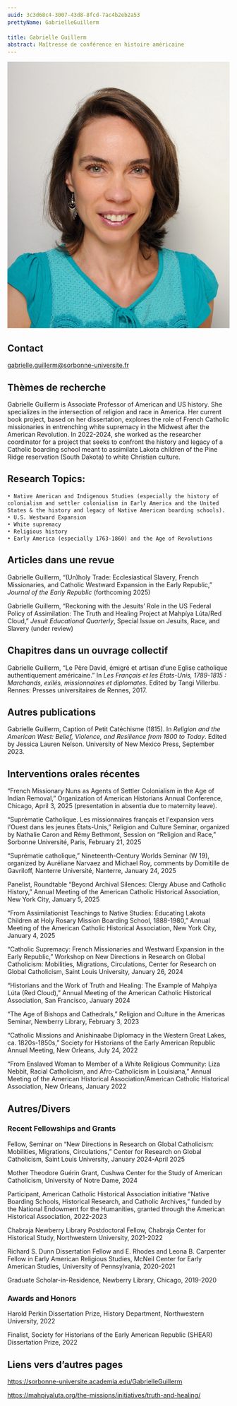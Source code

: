 ```yaml
---
uuid: 3c3d68c4-3007-43d8-8fcd-7ac4b2eb2a53
prettyName: GabrielleGuillerm

title: Gabrielle Guillerm
abstract: Maîtresse de conférence en histoire américaine
---
```



![small](Guillerm_Gabrielle.jpg)

## Contact

gabrielle.guillerm@sorbonne-universite.fr

## Thèmes de recherche

Gabrielle Guillerm is Associate Professor of American and US history. She specializes in the intersection of religion and race in America. Her current book project, based on her dissertation, explores the role of French Catholic missionaries in entrenching white supremacy in the Midwest after the American Revolution. In 2022-2024, she worked as the researcher coordinator for a project that seeks to confront the history and legacy of a Catholic boarding school meant to assimilate Lakota children of the Pine Ridge reservation (South Dakota) to white Christian culture. 

## Research Topics:

    • Native American and Indigenous Studies (especially the history of colonialism and settler colonialism in Early America and the United States & the history and legacy of Native American boarding schools). 
    • U.S. Westward Expansion
    • White supremacy
    • Religious history
    • Early America (especially 1763-1860) and the Age of Revolutions

## Articles dans une revue

Gabrielle Guillerm, “(Un)holy Trade: Ecclesiastical Slavery, French Missionaries, and Catholic Westward Expansion in the Early Republic,” *Journal of the Early Republic* (forthcoming 2025)

Gabrielle Guillerm, “Reckoning with the Jesuits’ Role in the US Federal Policy of Assimilation: The Truth and Healing Project at Mahpíya Lúta/Red Cloud,” *Jesuit Educational Quarterly*, Special Issue on Jesuits, Race, and Slavery (under review)

## Chapitres dans un ouvrage collectif

Gabrielle Guillerm, “Le Père David, émigré et artisan d’une Eglise catholique authentiquement américaine.” In *Les Français et les Etats-Unis, 1789-1815 : Marchands, exilés, missionnaires et diplomates*. Edited by Tangi Villerbu. Rennes: Presses universitaires de Rennes, 2017.

## Autres publications

Gabrielle Guillerm, Caption of Petit Catéchisme (1815). In *Religion and the American West: Belief, Violence, and Resilience from 1800 to Today*. Edited by Jessica Lauren Nelson. University of New Mexico Press, September 2023. 

## Interventions orales récentes

“French Missionary Nuns as Agents of Settler Colonialism in the Age of Indian Removal,” Organization of American Historians Annual Conference, Chicago, April 3, 2025 (presentation in absentia due to maternity leave). 

“Suprématie Catholique. Les missionnaires français et l'expansion vers l'Ouest dans les jeunes États-Unis,” Religion and Culture Seminar, organized by Nathalie Caron and Rémy Bethmont, Session on “Religion and Race,” Sorbonne Université, Paris, February 21, 2025

 “Suprématie catholique,” Nineteenth-Century Worlds Seminar (W 19), organized by Auréliane Narvaez and Michael Roy, comments by Domitille de Gavriloff, Nanterre Université, Nanterre, January 24, 2025

Panelist, Roundtable “Beyond Archival Silences: Clergy Abuse and Catholic History,” Annual Meeting of the American Catholic Historical Association, New York City, January 5, 2025

“From Assimilationist Teachings to Native Studies: Educating Lakota Children at Holy Rosary Mission Boarding School, 1888-1980,” Annual Meeting of the American Catholic Historical Association, New York City, January 4, 2025

“Catholic Supremacy: French Missionaries and Westward Expansion in the Early Republic,” Workshop on New Directions in Research on Global Catholicism: Mobilities, Migrations, Circulations, Center for Research on Global Catholicism, Saint Louis University, January 26, 2024

“Historians and the Work of Truth and Healing: The Example of Mahpíya Lúta (Red Cloud),” Annual Meeting of the American Catholic Historical Association, San Francisco, January 2024

“The Age of Bishops and Cathedrals,” Religion and Culture in the Americas Seminar, Newberry Library, February 3, 2023

“Catholic Missions and Anishinaabe Diplomacy in the Western Great Lakes, ca. 1820s-1850s,” Society for Historians of the Early American Republic Annual Meeting, New Orleans, July 24, 2022

“From Enslaved Woman to Member of a White Religious Community: Liza Nebbit, Racial Catholicism, and Afro-Catholicism in Louisiana,” Annual Meeting of the American Historical Association/American Catholic Historical Association, New Orleans, January 2022

## Autres/Divers

### Recent Fellowships and Grants

Fellow, Seminar on “New Directions in Research on Global Catholicism: Mobilities, Migrations, Circulations,” Center for Research on Global Catholicism, Saint Louis University, January 2024-April 2025

Mother Theodore Guérin Grant, Cushwa Center for the Study of American Catholicism, University of Notre Dame, 2024

Participant, American Catholic Historical Association initiative “Native Boarding Schools, Historical Research, and Catholic Archives,” funded by the National Endowment for the Humanities, granted through the American Historical Association, 2022-2023

Chabraja Newberry Library Postdoctoral Fellow, Chabraja Center for Historical Study, Northwestern University, 2021-2022

Richard S. Dunn Dissertation Fellow and E. Rhodes and Leona B. Carpenter Fellow in Early American Religious Studies, McNeil Center for Early American Studies, University of Pennsylvania, 2020-2021

Graduate Scholar-in-Residence, Newberry Library, Chicago, 2019-2020

### Awards and Honors

Harold Perkin Dissertation Prize, History Department, Northwestern University, 2022

Finalist, Society for Historians of the Early American Republic (SHEAR) Dissertation Prize, 2022


## Liens vers d’autres pages

https://sorbonne-universite.academia.edu/GabrielleGuillerm 

https://mahpiyaluta.org/the-missions/initiatives/truth-and-healing/ 
